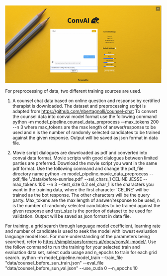 ![Banner](./images/convai_smile.gif)

For preprocessing of data, two different training sources are used.
1) A counsel chat data based on online question and response by certified therapist is downloaded. The dataset and preprocessing script is adapted from https://github.com/nbertagnolli/counsel-chat To convert the counsel data into convai model format use the following command
python -m model_pipeline.counsel_data_preprocess --max_tokens 200 --n 3
where max_tokens are the max length of answer/response to be used and n is the number of randomly selected candidates to be trained against the given response. Output will be saved as json format in data file.

2) Movie script dialogues are downloaded as pdf and converted into convai data format. Movie scripts with good dialogues between limited parties are preferred.
Download the movie script you want in the same pdf format. Use the following command and change the pdf_file directory name
python -m model_pipeline.movie_data_preprocess --pdf_file './data/before-sunrise.pdf' --sel_chars_1 CELINE JESSE --max_tokens 100 --n 3 --test_size 0.2
sel_char_1 is the characters you want in the training data, where the first character 'CELINE' will be trained as the bot response. The other characters will be
the query party. Max_tokens are the max length of answer/response to be used, n is the number of randomly selected candidates to be trained against the given response
and test_size is the portion of dataset to be used for validation. Output will be saved as json format in data file.

For training, a grid search through language model coefficient, learning rate and number of candidate is used to seek the model with lowest evaluation language model loss.
For more understanding of the parameters being searched, refer to https://simpletransformers.ai/docs/convAI-model/.
Use the follow command to run the training for your selected train and evaluation data set, select cuda usage and n_epochs to train for each grid search.
python -m model_pipeline.model_train --train_file "data/counsel_before_sun_train.json" --eval_file "data/counsel_before_sun_val.json" --use_cuda 0 --n_epochs 10
